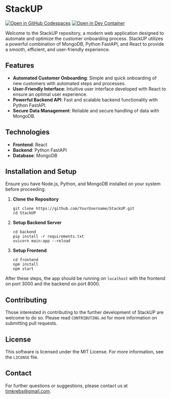 # StackUP

[![Open in GitHub Codespaces](https://img.shields.io/static/v1?style=for-the-badge&label=GitHub+Codespaces&message=Open&color=brightgreen&logo=github)](https://codespaces.new/azure-samples/todo-python-mongo)
[![Open in Dev Container](https://img.shields.io/static/v1?style=for-the-badge&label=Dev+Containers&message=Open&color=blue&logo=visualstudiocode)](https://vscode.dev/redirect?url=vscode://ms-vscode-remote.remote-containers/cloneInVolume?url=https://github.com/azure-samples/todo-python-mongo)


Welcome to the StackUP repository, a modern web application designed to automate and optimize the customer onboarding process. StackUP utilizes a powerful combination of MongoDB, Python FastAPI, and React to provide a smooth, efficient, and user-friendly experience.

## Features

- **Automated Customer Onboarding**: Simple and quick onboarding of new customers with automated steps and processes.
- **User-Friendly Interface**: Intuitive user interface developed with React to ensure an optimal user experience.
- **Powerful Backend API**: Fast and scalable backend functionality with Python FastAPI.
- **Secure Data Management**: Reliable and secure handling of data with MongoDB.

## Technologies

- **Frontend**: React
- **Backend**: Python FastAPI
- **Database**: MongoDB

## Installation and Setup

Ensure you have Node.js, Python, and MongoDB installed on your system before proceeding.

1. **Clone the Repository**
   ```
   git clone https://github.com/YourUsername/StackUP.git
   cd StackUP
   ```

2. **Setup Backend Server**
   ```
   cd backend
   pip install -r requirements.txt
   uvicorn main:app --reload
   ```

3. **Setup Frontend**
   ```
   cd frontend
   npm install
   npm start
   ```

After these steps, the app should be running on `localhost` with the frontend on port 3000 and the backend on port 8000.

## Contributing

Those interested in contributing to the further development of StackUP are welcome to do so. Please read `CONTRIBUTING.md` for more information on submitting pull requests.

## License

This software is licensed under the MIT License. For more information, see the `LICENSE` file.

## Contact

For further questions or suggestions, please contact us at [timkrebs@gmail.com](mailto:YourEmail@example.com).